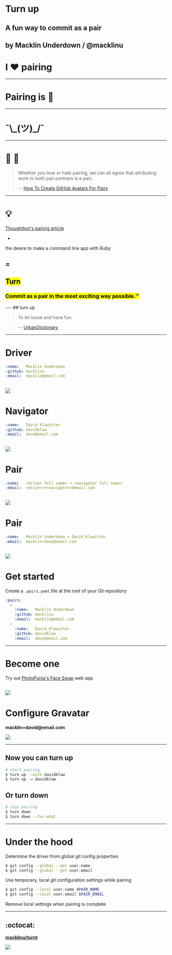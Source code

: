 # Turn up
## A fun way to commit as a pair

by Macklin Underdown / @macklinu
---
# I :heart: pairing
---
# Pairing is :poop:
---
# ¯\\\_(ツ)\_/¯
---
# :information_desk_person: :speech_balloon:

> Whether you love or hate pairing, we can all agree that attributing work to both pair partners is a pain.

> -- [How To Create GitHub Avatars For Pairs](https://robots.thoughtbot.com/how-to-create-github-avatars-for-pairs)
---
# :bulb:

[Thoughtbot's pairing article](https://robots.thoughtbot.com/how-to-create-github-avatars-for-pairs)

+

the desire to make a command line app with Ruby

=
---
<section data-background="images/pairing-places.gif">
    <h2><span style="background-color: #FFFF00; color: #000;">Turn</span></h2>
    <h3><span style="background-color: #FFFF00; color: #000;">Commit as a pair in the most exciting way possible.™</span></h3>
</section>
---
## turn up

> To let loose and have fun.

> -- [UrbanDictionary](http://www.urbandictionary.com/define.php?term=Turn+Up&defid=7045357)

---
# Driver

```yaml
:name:   Macklin Underdown
:github: macklinu
:email:  macklin@email.com
```
![](images/macklin.jpg)
---
# Navigator

```yaml
:name:   David Klawitter
:github: davidklaw
:email:  dave@email.com
```
![](images/david.jpg)
---
# Pair

```yaml
:name:   <driver full name> + <navigator full name>
:email:  <driver>+<navigator>@email.com
```
![](images/macklin-david.jpg)
---
# Pair

```yaml
:name:   Macklin Underdown + David Klawitter
:email:  macklin+dave@email.com
```
![](images/macklin-david.jpg)
---
# Get started

Create a `.pairs.yaml` file at the root of your Git repository

```yaml
:pairs:
  -
    :name:   Macklin Underdown
    :github: macklinu
    :email:  macklin@email.com
  -
    :name:   David Klawitter
    :github: davidklaw
    :email:  dave@email.com
```
---
# Become one

Try out [PhotoFunia's Face Swap](https://photofunia.com/effects/face_swap) web app

![](images/macklin-david.jpg)
---
# Configure Gravatar

__macklin+david@email.com__

![](images/gravatar-add-email.png)

---
## Now you can turn up

```bash
# start pairing
$ turn up --with davidklaw
$ turn up -w davidklaw
```

## Or turn down

```bash
# stop pairing
$ turn down
$ turn down --for-what
```
---
# Under the hood

Determine the driver from global git config properties

```bash
$ git config --global --get user.name
$ git config --global --get user.email
```

Use temporary, local git configuration settings while pairing

```bash
$ git config --local user.name $PAIR_NAME
$ git config --local user.email $PAIR_EMAIL
```

Remove local settings when pairing is complete

---
## :octocat:

[__macklinu/turnt__](https://github.com/macklinu/turnt)

![](http://media.giphy.com/media/ZMpt6zziAcx6E/giphy.gif)
